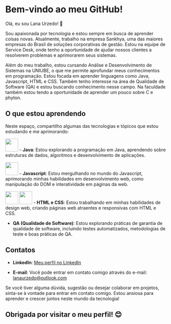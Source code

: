 # Bem-vindo ao meu GitHub!

Olá, eu sou Lana Urzedo! 👋

Sou apaixonada por tecnologia e estou sempre em busca de aprender coisas novas. Atualmente, trabalho na empresa Sankhya, uma das maiores empresas do Brasil de soluções corporativas de gestão. Estou na equipe de Service Desk, onde tenho a oportunidade de ajudar nossos clientes a resolverem problemas e aprimorarem seus sistemas. 

Além do meu trabalho, estou cursando Análise e Desenvolvimento de Sistemas na UNIUBE, o que me permite aprofundar meus conhecimentos em programação. Estou focada em aprender linguagens como Java, Javascript, HTML e CSS. Também tenho interesse na área de Qualidade de Software (QA) e estou buscando conhecimento nesse campo. Na faculdade também estou tendo a oportunidade de aprender um pouco sobre C e phyton.

## O que estou aprendendo

Neste espaço, compartilho algumas das tecnologias e tópicos que estou estudando e me aprimorando:

<img loading="lazy" src="https://cdn.jsdelivr.net/gh/devicons/devicon/icons/java/java-original.svg" width="40" height="40"/>  - **Java**: Estou explorando a programação em Java, aprendendo sobre estruturas de dados, algoritmos e desenvolvimento de aplicações.



<img loading="lazy" src="https://cdn.jsdelivr.net/gh/devicons/devicon/icons/javascript/javascript-original.svg" width="40" height="40"/> - **Javascript**: Estou mergulhando no mundo do Javascript, aprimorando minhas habilidades em desenvolvimento web, como manipulação do DOM e interatividade em páginas da web.

<img loading="lazy" src="https://cdn.jsdelivr.net/gh/devicons/devicon/icons/html5/html5-original.svg" width="40" height="40"/> <img loading="lazy" src="https://cdn.jsdelivr.net/gh/devicons/devicon/icons/css3/css3-original.svg" width="40" height="40"/> - **HTML e CSS**: Estou trabalhando em minhas habilidades de design web, criando páginas web atraentes e responsivas com HTML e CSS.

- **QA (Qualidade de Software)**: Estou explorando práticas de garantia de qualidade de software, incluindo testes automatizados, metodologias de teste e boas práticas de QA.


## Contatos

- **LinkedIn**: [Meu perfil no LinkedIn](https://www.linkedin.com/in/lanaurzedo/)

- **E-mail**: Você pode entrar em contato comigo através do e-mail: [lanaurzedo@outlook.com](mailto:lanaurzedo@outlook.com)

Se você tiver alguma dúvida, sugestão ou desejar colaborar em projetos, sinta-se à vontade para entrar em contato comigo. Estou ansiosa para aprender e crescer juntos neste mundo da tecnologia!

## Obrigada por visitar o meu perfil! 😊
